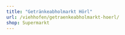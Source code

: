 ```yaml
---
title: "Getränkeabholmarkt Hörl"
url: /viehhofen/getraenkeabholmarkt-hoerl/
shop: Supermarkt
---
```

